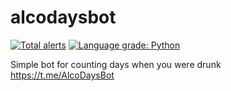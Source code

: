 # alcodaysbot
[![Total alerts](https://img.shields.io/lgtm/alerts/g/DvoryankinEvgeny/alcodaysbot.svg?logo=lgtm&logoWidth=18)](https://lgtm.com/projects/g/DvoryankinEvgeny/alcodaysbot/alerts/)
[![Language grade: Python](https://img.shields.io/lgtm/grade/python/g/DvoryankinEvgeny/alcodaysbot.svg?logo=lgtm&logoWidth=18)](https://lgtm.com/projects/g/DvoryankinEvgeny/alcodaysbot/context:python)

Simple bot for counting days when you were drunk
https://t.me/AlcoDaysBot

